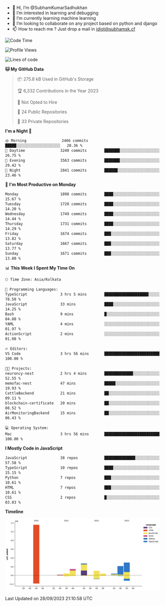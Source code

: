 - 👋 Hi, I’m @SubhamKumarSadhukhan
- 👀 I’m interested in learning and debugging
- 🌱 I’m currently learning machine learning
- 💞️ I’m looking to collaborate on any project based on python and django
- 📫 How to reach me ?
      Just drop a mail in idiot@subhamsk.cf

<!---
SubhamKumarSadhukhan/SubhamKumarSadhukhan is a ✨ special ✨ repository because its `README.md` (this file) appears on your GitHub profile.
You can click the Preview link to take a look at your changes.
--->


<!--START_SECTION:waka-->
![Code Time](http://img.shields.io/badge/Code%20Time-1%2C581%20hrs%2056%20mins-blue)

![Profile Views](http://img.shields.io/badge/Profile%20Views-20-blue)

![Lines of code](https://img.shields.io/badge/From%20Hello%20World%20I%27ve%20Written-2.3%20million%20lines%20of%20code-blue)

**🐱 My GitHub Data** 

> 📦 275.8 kB Used in GitHub's Storage 
 > 
> 🏆 6,332 Contributions in the Year 2023
 > 
> 🚫 Not Opted to Hire
 > 
> 📜 24 Public Repositories 
 > 
> 🔑 33 Private Repositories 
 > 
**I'm a Night 🦉** 

```text
🌞 Morning                2466 commits        █████░░░░░░░░░░░░░░░░░░░░   20.36 % 
🌆 Daytime                3240 commits        ███████░░░░░░░░░░░░░░░░░░   26.75 % 
🌃 Evening                3563 commits        ███████░░░░░░░░░░░░░░░░░░   29.42 % 
🌙 Night                  2841 commits        ██████░░░░░░░░░░░░░░░░░░░   23.46 % 
```
📅 **I'm Most Productive on Monday** 

```text
Monday                   1898 commits        ████░░░░░░░░░░░░░░░░░░░░░   15.67 % 
Tuesday                  1720 commits        ████░░░░░░░░░░░░░░░░░░░░░   14.20 % 
Wednesday                1749 commits        ████░░░░░░░░░░░░░░░░░░░░░   14.44 % 
Thursday                 1731 commits        ████░░░░░░░░░░░░░░░░░░░░░   14.29 % 
Friday                   1674 commits        ███░░░░░░░░░░░░░░░░░░░░░░   13.82 % 
Saturday                 1667 commits        ███░░░░░░░░░░░░░░░░░░░░░░   13.77 % 
Sunday                   1671 commits        ███░░░░░░░░░░░░░░░░░░░░░░   13.80 % 
```


📊 **This Week I Spent My Time On** 

```text
🕑︎ Time Zone: Asia/Kolkata

💬 Programming Languages: 
TypeScript               3 hrs 5 mins        ████████████████████░░░░░   78.50 % 
JavaScript               33 mins             ████░░░░░░░░░░░░░░░░░░░░░   14.25 % 
Bash                     9 mins              █░░░░░░░░░░░░░░░░░░░░░░░░   04.08 % 
YAML                     4 mins              ░░░░░░░░░░░░░░░░░░░░░░░░░   01.97 % 
ActionScript             2 mins              ░░░░░░░░░░░░░░░░░░░░░░░░░   01.08 % 

🔥 Editors: 
VS Code                  3 hrs 56 mins       █████████████████████████   100.00 % 

🐱‍💻 Projects: 
neuroncy-nest            2 hrs 4 mins        █████████████░░░░░░░░░░░░   52.55 % 
memofac-nest             47 mins             █████░░░░░░░░░░░░░░░░░░░░   19.93 % 
CattleBackend            21 mins             ██░░░░░░░░░░░░░░░░░░░░░░░   09.11 % 
blockchain-certificate   20 mins             ██░░░░░░░░░░░░░░░░░░░░░░░   08.52 % 
AirMonitoringBackend     15 mins             ██░░░░░░░░░░░░░░░░░░░░░░░   06.43 % 

💻 Operating System: 
Mac                      3 hrs 56 mins       █████████████████████████   100.00 % 
```

**I Mostly Code in JavaScript** 

```text
JavaScript               38 repos            ██████████████░░░░░░░░░░░   57.58 % 
TypeScript               10 repos            ████░░░░░░░░░░░░░░░░░░░░░   15.15 % 
Python                   7 repos             ███░░░░░░░░░░░░░░░░░░░░░░   10.61 % 
HTML                     7 repos             ███░░░░░░░░░░░░░░░░░░░░░░   10.61 % 
CSS                      2 repos             █░░░░░░░░░░░░░░░░░░░░░░░░   03.03 % 
```



**Timeline**

![Lines of Code chart](https://raw.githubusercontent.com/SubhamKumarSadhukhan/SubhamKumarSadhukhan/main/assets/bar_graph.png)


 Last Updated on 28/09/2023 21:10:58 UTC
<!--END_SECTION:waka-->
